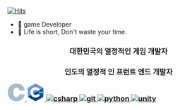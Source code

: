 [![Hits](https://hits.seeyoufarm.com/api/count/incr/badge.svg?url=https%3A%2F%2Fgithub.com%2FK-beomju&count_bg=%2379C83D&title_bg=%23555555&icon=&icon_color=%23E7E7E7&title=hits&edge_flat=false)](https://hits.seeyoufarm.com)

* 📱 game Developer
*  🚀 Life is short, Don't waste your time.


<h3 align = "center"> 대한민국의 열정적인 게임 개발자 </ h3>



<h3 align = "center"> 인도의 열정적 인 프런트 엔드 개발자 </ h3>


<p align = "left"> <a href="https://www.cprogramming.com/" target="_blank"> <img src = "https://raw.githubusercontent.com/devicons/devicon/master /icons/c/c-original.svg "alt ="c "width ="40 "height ="40 "/> </a> <a href ="https://www.w3schools.com/cpp/ " target = "_ blank"> <img src = "https://raw.githubusercontent.com/devicons/devicon/master/icons/cplusplus/cplusplus-original.svg"alt = "cplusplus"width = "40"height = " 40 "/> </a> <a href="https://www.w3schools.com/cs/" target="_blank"> <img src ="https : //raw.githubusercontent.com / devicons / devicon / master / icons / csharp / csharp-original.svg "alt ="csharp "width ="40 "height ="40 "/> </a> <a href ="https : // git- scm.com/ "target ="_ blank "> <img src ="https://www.vectorlogo.zone/logos/git-scm/git-scm-icon.svg "alt ="git "width ="40 " height = "40"/> </a> <a href="https://www.python.org" target="_blank"> <img src = "https://raw.githubusercontent.com/devicons/devicon /master/icons/python/python-original.svg "alt ="python "width ="40 "height ="40 "/> </a> <a href ="https://unity.com/ "target = "_blank"> <img src = "https://www.vectorlogo.zone/logos/unity3d/unity3d-icon.svg "alt ="unity "width ="40 "height ="40 "/> </a> </ p>



<!--


**K-beomju/K-beomju** is a ✨ _special_ ✨ repository because its `README.md` (this file) appears on your GitHub profile.

Here are some ideas to get you started:

- 🔭 I’m currently working on ...
- 🌱 I’m currently learning ...
- 👯 I’m looking to collaborate on ...
- 🤔 I’m looking for help with ...
- 💬 Ask me about ...
- 📫 How to reach me: ...
- 😄 Pronouns: ...
- ⚡ Fun fact: ...
-->
